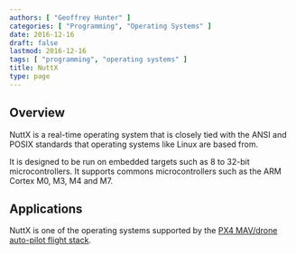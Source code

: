 ```yaml
---
authors: [ "Geoffrey Hunter" ]
categories: [ "Programming", "Operating Systems" ]
date: 2016-12-16
draft: false
lastmod: 2016-12-16
tags: [ "programming", "operating systems" ]
title: NuttX
type: page
---
```


## Overview

NuttX is a real-time operating system that is closely tied with the ANSI and POSIX standards that operating systems like Linux are based from.

It is designed to be run on embedded targets such as 8 to 32-bit microcontrollers. It supports commons microcontrollers such as the ARM Cortex M0, M3, M4 and M7.

## Applications

NuttX is one of the operating systems supported by the [PX4 MAV/drone auto-pilot flight stack](https://github.com/PX4/Firmware).

